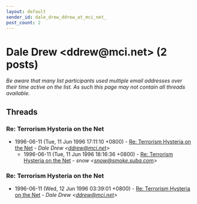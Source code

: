 ```yaml
---
layout: default
sender_id: dale_drew_ddrew_at_mci_net_
post_count: 2
---
```


# Dale Drew <ddrew<span>@</span>mci.net> (2 posts)

_Be aware that many list participants used multiple email addresses over their time active on the list. As such this page may not contain all threads available._

## Threads

### Re: Terrorism Hysteria on the Net
+ 1996-06-11 (Tue, 11 Jun 1996 17:11:10 +0800) - [Re: Terrorism Hysteria on the Net](/archive/1996/06/4b3ffd5bbdd56440f5d8ede08925add1e6964fead11024df9cc77b1b43ddb867) - _Dale Drew \<ddrew@mci.net\>_
  + 1996-06-11 (Tue, 11 Jun 1996 18:16:36 +0800) - [Re: Terrorism Hysteria on the Net](/archive/1996/06/ca0f460876c7456590998f99fd74318ec8e662e72d772cde8c1522bce049d08c) - _snow \<snow@smoke.suba.com\>_

### Re: Terrorism Hysteria on the Net
+ 1996-06-11 (Wed, 12 Jun 1996 03:39:01 +0800) - [Re: Terrorism Hysteria on the Net](/archive/1996/06/9be6803756bc990846bb3f2057982c89954ff1e7409570a44d86e3308b0b69d6) - _Dale Drew \<ddrew@mci.net\>_

